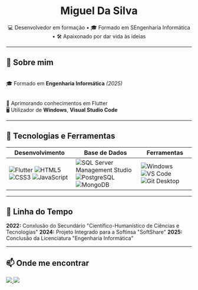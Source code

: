 <h1 align="center">Miguel Da Silva</h1>

<p align="center">
  💻 Desenvolvedor em formação • 🎓 Formado em SEngenharia Informática • 🛠 Apaixonado por dar vida às ideias
</p>

---

## 📖 Sobre mim
<br>🎓 Formado em **Engenharia Informática** *(2025)*
<!--<br>🎓 Mestrado em **Sistemas de Informação** *(início em 2025, atualmente no 1º Semestre)* -->
<!--<br>💼 Atualmente Desempregado-->
<br>🚀 Aprimorando conhecimentos em Flutter
<br>🖥️ Utilizador de **Windows**, **Visual Studio Code**

---

## 🚀 Tecnologias e Ferramentas

| Desenvolvimento | Base de Dados | Ferramentas |
| --------------- | -------------- | ----------- |
| ![Flutter](https://img.shields.io/badge/Flutter-blue?style=for-the-badge&logo=flutter&link=https%3A%2F%2Fflutter.dev%2F) ![HTML5](https://img.shields.io/badge/HTML5-%23dc4d25?style=for-the-badge&logo=html5&logoColor=white) ![CSS3](https://img.shields.io/badge/CSS3-%23146eb0?style=for-the-badge&logoColor=white) ![JavaScript](https://img.shields.io/badge/Javascript-%23F7DF1E?style=for-the-badge&logo=javascript&logoColor=black) | ![SQL Server Management Studio](https://img.shields.io/badge/SQL_Server_Management_Studio-%23099ff1?style=for-the-badge&link=https%3A%2F%2Flearn.microsoft.com%2Fen-us%2Fssms%2F) ![PostgreSQL](https://img.shields.io/badge/PostgreSQL-%23336791?style=for-the-badge&logo=postgresql&logoColor=white&link=https%3A%2F%2Fwww.postgresql.org%2F) ![MongoDB](https://img.shields.io/badge/MongoDB-%23%2347A248?style=for-the-badge&logo=mongodb&logoColor=white&link=https%3A%2F%2Fwww.mongodb.com%2F) | ![Windows](https://img.shields.io/badge/Windows-blue?style=for-the-badge) ![VS Code](https://img.shields.io/badge/Visual%20Studio%20Code-%230077b8?style=for-the-badge&link=https%3A%2F%2Fcode.visualstudio.com%2Fdocs) ![Git Desktop](https://img.shields.io/badge/Git%20Desktop-black?style=for-the-badge&logo=github&link=https%3A%2F%2Fgithub.com%2FSilvaDaMiguel) |

---

## 📅 Linha do Tempo

**2022:** Conxlusão do Secundário "Científico-Humanístico de Ciências e Tecnologias"
**2024:** Projeto Integrado para a Softinsa "SoftShare"
**2025:** Conclusão da Licenciatura "Engenharia Informática"

---

## 📫 Onde me encontrar
<p align="left">
  <a href="https://github.com/SilvaDaMiguel" target="_blank">
    <img src="https://img.shields.io/badge/GitHub-000000?style=for-the-badge&logo=github&logoColor=white"/>
  </a>
  <a href="https://www.linkedin.com/in/silvadamiguel/" target="_blank">
    <img src="https://img.shields.io/badge/LinkedIn-0077B5?style=for-the-badge&logo=linkedin&logoColor=white"/>
  </a>
</p>
